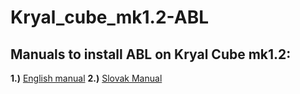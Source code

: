 # Kryal_cube_mk1.2-ABL

## Manuals to install ABL on Kryal Cube mk1.2:
**1.)** [English manual](https://github.com/BlackRiverCoder/Kryal_cube_mk1.2-ABL/blob/main/Manuals/English%20manual.txt)
**2.)** [Slovak Manual](https://github.com/BlackRiverCoder/Kryal_cube_mk1.2-ABL/blob/main/Manuals/Slovak%20manual.txt)
